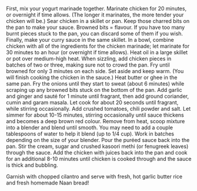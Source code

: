 First, mix your yogurt marinade together.
Marinate chicken for 20 minutes, or overnight if time allows. (The longer it marinates, the more tender your chicken will be.)
Sear chicken in a skillet or pan. Keep those charred bits on the pan to make your sauce. Browned bits = flavour. If you have too many burnt pieces stuck to the pan, you can discard some of them if you wish.
Finally, make your curry sauce in the same skillet.
In a bowl, combine chicken with all of the ingredients for the chicken marinade; let marinate for 30 minutes to an hour (or overnight if time allows).
Heat oil in a large skillet or pot over medium-high heat. When sizzling, add chicken pieces in batches of two or three, making sure not to crowd the pan. Fry until browned for only 3 minutes on each side. Set aside and keep warm. (You will finish cooking the chicken in the sauce.)
Heat butter or ghee in the same pan. Fry the onions until they start to sweat (about 6 minutes) while scraping up any browned bits stuck on the bottom of the pan. 
Add garlic and ginger and sauté for 1 minute until fragrant, then add ground coriander, cumin and garam masala. Let cook for about 20 seconds until fragrant, while stirring occasionally.
Add crushed tomatoes, chili powder and salt. Let simmer for about 10-15 minutes, stirring occasionally until sauce thickens and becomes a deep brown red colour.
Remove from heat, scoop mixture into a blender and blend until smooth. You may need to add a couple tablespoons of water to help it blend (up to 1/4 cup). Work in batches depending on the size of your blender.
Pour the puréed sauce back into the pan. Stir the cream, sugar and crushed kasoori methi (or fenugreek leaves) through the sauce. Add the chicken with juices back into the pan and cook for an additional 8-10 minutes until chicken is cooked through and the sauce is thick and bubbling.

Garnish with chopped cilantro and serve with fresh, hot garlic butter rice and fresh homemade Naan bread!






